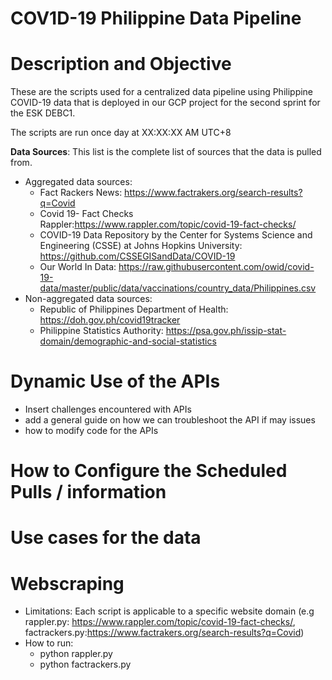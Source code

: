 # COV1D-19 Philippine Data Pipeline

# Description and Objective

These are the scripts used for a centralized data pipeline using Philippine COVID-19 data that is deployed in our GCP project for the second sprint for the ESK DEBC1. 

The scripts are run once day at XX:XX:XX AM UTC+8

**Data Sources**: This list is the complete list of sources that the data is pulled from.
- Aggregated data sources:
  - Fact Rackers News: https://www.factrakers.org/search-results?q=Covid
  - Covid 19- Fact Checks Rappler:https://www.rappler.com/topic/covid-19-fact-checks/
  - COVID-19 Data Repository by the Center for Systems Science and Engineering (CSSE) at Johns Hopkins University: https://github.com/CSSEGISandData/COVID-19
  - Our World In Data: https://raw.githubusercontent.com/owid/covid-19-data/master/public/data/vaccinations/country_data/Philippines.csv
- Non-aggregated data sources: 
  - Republic of Philippines Department of Health: https://doh.gov.ph/covid19tracker
  - Philippine Statistics Authority: https://psa.gov.ph/issip-stat-domain/demographic-and-social-statistics


# Dynamic Use of the APIs 
* Insert challenges encountered with APIs
* add a general guide on how we can troubleshoot the API if may issues
* how to modify code for the APIs

# How to Configure the Scheduled Pulls / information  

# Use cases for the data 

# Webscraping 
* Limitations: Each script is applicable to a specific website domain (e.g rappler.py: https://www.rappler.com/topic/covid-19-fact-checks/, factrackers.py:https://www.factrakers.org/search-results?q=Covid)
* How to run:
  - python rappler.py
  - python factrackers.py
